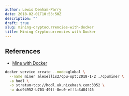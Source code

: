 ```yaml
---
author: Lewis Denham-Parry
date: 2018-02-01T10:53:50Z
description: ""
draft: true
slug: mining-cryptocurrencies-with-docker
title: Mining Cryptocurrencies with Docker
---
```


## References

* [Mine with Docker](https://github.com/alexellis/mine-with-docker)

```bash
docker service create --mode=global \
  --name miner alexellis2/cpu-opt:2018-1-2 ./cpuminer \
  -a hodl \
  -o stratum+tcp://hodl.uk.nicehash.com:3352 \
  -u dcd94952-b703-49ff-8ec0-efffa3d84f46
```